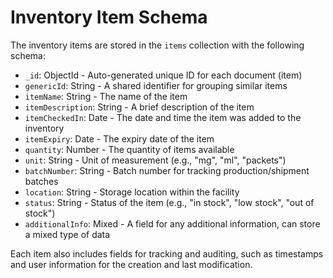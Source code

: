 # Inventory Item Schema

The inventory items are stored in the `items` collection with the following schema:

- `_id`: ObjectId - Auto-generated unique ID for each document (item)
- `genericId`: String - A shared identifier for grouping similar items
- `itemName`: String - The name of the item
- `itemDescription`: String - A brief description of the item
- `itemCheckedIn`: Date - The date and time the item was added to the inventory
- `itemExpiry`: Date - The expiry date of the item
- `quantity`: Number - The quantity of items available
- `unit`: String - Unit of measurement (e.g., "mg", "ml", "packets")
- `batchNumber`: String - Batch number for tracking production/shipment batches
- `location`: String - Storage location within the facility
- `status`: String - Status of the item (e.g., "in stock", "low stock", "out of stock")
- `additionalInfo`: Mixed - A field for any additional information, can store a mixed type of data

Each item also includes fields for tracking and auditing, such as timestamps and user information for the creation and last modification.
